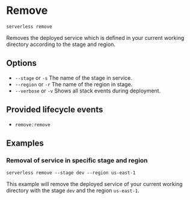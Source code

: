 # Remove

```
serverless remove
```

Removes the deployed service which is defined in your current working directory according to the stage and region.

## Options
- `--stage` or `-s` The name of the stage in service.
- `--region` or `-r` The name of the region in stage.
- `--verbose` or `-v` Shows all stack events during deployment.

## Provided lifecycle events
- `remove:remove`

## Examples

### Removal of service in specific stage and region

```
serverless remove --stage dev --region us-east-1
```

This example will remove the deployed service of your current working directory with the stage `dev` and the region
`us-east-1`.

